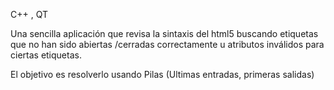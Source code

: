 


C++ , QT

Una sencilla aplicación que revisa la sintaxis del html5 buscando etiquetas que no han sido abiertas /cerradas correctamente u atributos inválidos para ciertas etiquetas.

El objetivo es resolverlo usando Pilas (Ultimas entradas, primeras salidas) 
